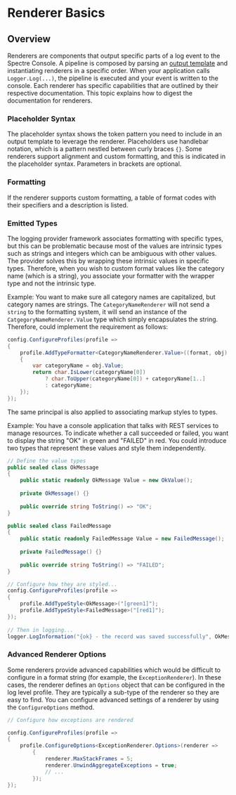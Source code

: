 # Renderer Basics

## Overview

Renderers are components that output specific parts of a log event to the Spectre Console. A pipeline is composed by parsing an [output template](./output-template.md) and instantiating renderers in a specific order. When your application calls `Logger.Log(...)`, the pipeline is executed and your event is written to the console. Each renderer has specific capabilities that are outlined by their respective documentation. This topic explains how to digest the documentation for renderers.

### Placeholder Syntax

The placeholder syntax shows the token pattern you need to include in an output template to leverage the renderer. Placeholders use handlebar notation, which is a pattern nestled between curly braces `{}`. Some renderers support alignment and custom formatting, and this is indicated in the placeholder syntax. Parameters in brackets are optional.

### Formatting

If the renderer supports custom formatting, a table of format codes with their specifiers and a description is listed.

### Emitted Types

The logging provider framework associates formatting with specific types, but this can be problematic because most of the values are intrinsic types such as strings and integers which can be ambiguous with other values.
The provider solves this by wrapping these intrinsic values in specific types. Therefore, when you wish to custom format values like the category name (which is a string), you associate your formatter with the wrapper type and not the intrinsic type.

Example: You want to make sure all category names are capitalized, but category names are strings. The `CategoryNameRenderer` will not send a `string` to the formatting system, it will send an instance of the `CatgegoryNameRenderer.Value` type which simply encapsulates the string. Therefore, could implement the requirement as follows:

```csharp
config.ConfigureProfiles(profile =>
{
    profile.AddTypeFormatter<CategoryNameRenderer.Value>((format, obj) =>
    {            
        var categoryName = obj.Value;
        return char.IsLower(categoryName[0])
            ? char.ToUpper(categoryName[0]) + categoryName[1..]
            : categoryName;
    });
});
```

The same principal is also applied to associating markup styles to types.

Example: You have a console application that talks with REST services to manage resources. To indicate whether a call succeeded or failed, you want to display the string "OK" in green and "FAILED" in red. You could introduce two types that represent these values and style them independently.

```csharp
// Define the value types
public sealed class OkMessage
{
    public static readonly OkMessage Value = new OkValue();
    
    private OkMessage() {}
    
    public override string ToString() => "OK";
}

public sealed class FailedMessage
{
    public static readonly FailedMessage Value = new FailedMessage();
    
    private FailedMessage() {}
    
    public override string ToString() => "FAILED";
}

// Configure how they are styled...
config.ConfigureProfiles(profile =>
{
    profile.AddTypeStyle<OkMessage>("[green1]");
    profile.AddTypeStyle<FailedMessage>("[red1]");
});
    
// Then in logging...
logger.LogInformation("{ok} - the record was saved successfully", OkMessage.Value);
```

### Advanced Renderer Options

Some renderers provide advanced capabilities which would be difficult to configure in a format string (for example, the `ExceptionRenderer`). In these cases, the renderer defines an `Options` object that can be configured in the log level profile. They are typically a sub-type of the renderer so they are easy to find. You can configure advanced settings of a renderer by using the `ConfigureOptions` method.

```csharp
// Configure how exceptions are rendered

config.ConfigureProfiles(profile =>
{
    profile.ConfigureOptions<ExceptionRenderer.Options>(renderer =>
        {
            renderer.MaxStackFrames = 5;
            renderer.UnwindAggregateExceptions = true;
            // ...
        });
});
```